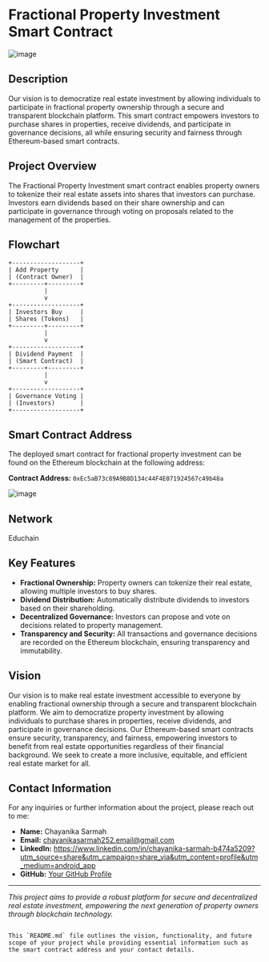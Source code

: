 
# Fractional Property Investment Smart Contract
![image](https://github.com/user-attachments/assets/a38562a2-0a0f-4ce2-8b5c-f0d40fb943b9)



## Description
Our vision is to democratize real estate investment by allowing individuals to participate in fractional property ownership through a secure and transparent blockchain platform. This smart contract empowers investors to purchase shares in properties, receive dividends, and participate in governance decisions, all while ensuring security and fairness through Ethereum-based smart contracts.

## Project Overview
The Fractional Property Investment smart contract enables property owners to tokenize their real estate assets into shares that investors can purchase. Investors earn dividends based on their share ownership and can participate in governance through voting on proposals related to the management of the properties.

## Flowchart
```plaintext
+-------------------+
| Add Property      |
| (Contract Owner)  |
+---------+---------+
          |
          v
+-------------------+
| Investors Buy     |
| Shares (Tokens)   |
+---------+---------+
          |
          v
+-------------------+
| Dividend Payment  |
| (Smart Contract)  |
+---------+---------+
          |
          v
+-------------------+
| Governance Voting |
| (Investors)       |
+-------------------+
```

## Smart Contract Address
The deployed smart contract for fractional property investment can be found on the Ethereum blockchain at the following address:

**Contract Address:** `0xEc5aB73c89A9B8D134c44F4E071924567c49b48a `

![image](https://github.com/user-attachments/assets/b4a44126-ed29-45fc-af7e-18a811c97032)

## Network 
Educhain 



## Key Features
- **Fractional Ownership:** Property owners can tokenize their real estate, allowing multiple investors to buy shares.
- **Dividend Distribution:** Automatically distribute dividends to investors based on their shareholding.
- **Decentralized Governance:** Investors can propose and vote on decisions related to property management.
- **Transparency and Security:** All transactions and governance decisions are recorded on the Ethereum blockchain, ensuring transparency and immutability.

## Vision
Our vision is to make real estate investment accessible to everyone by enabling fractional ownership through a secure and transparent blockchain platform. We aim to democratize property investment by allowing individuals to purchase shares in properties, receive dividends, and participate in governance decisions. Our Ethereum-based smart contracts ensure security, transparency, and fairness, empowering investors to benefit from real estate opportunities regardless of their financial background. We seek to create a more inclusive, equitable, and efficient real estate market for all.

## Contact Information
For any inquiries or further information about the project, please reach out to me:

- **Name:** Chayanika Sarmah
- **Email:** chayanikasarmah252.email@gmail.com
- **LinkedIn:** https://www.linkedin.com/in/chayanika-sarmah-b474a5209?utm_source=share&utm_campaign=share_via&utm_content=profile&utm_medium=android_app
- **GitHub:** [Your GitHub Profile](https://github.com/ChayanikaSarmah)

---

*This project aims to provide a robust platform for secure and decentralized real estate investment, empowering the next generation of property owners through blockchain technology.*
```

This `README.md` file outlines the vision, functionality, and future scope of your project while providing essential information such as the smart contract address and your contact details.
